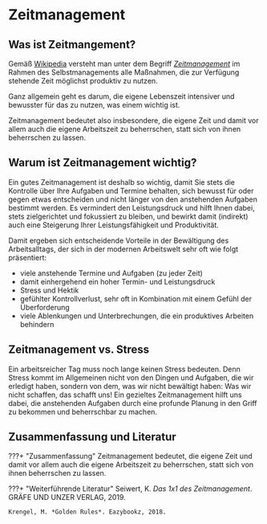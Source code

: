 # Zeitmanagement

## Was ist Zeitmangement?
Gemäß [Wikipedia](https://de.wikipedia.org) versteht man unter dem Begriff
[*Zeitmanagement*](https://de.wikipedia.org/wiki/Zeitmanagement) im Rahmen
des Selbstmanagements alle Maßnahmen, die zur Verfügung stehende Zeit
möglichst produktiv zu nutzen.

Ganz allgemein geht es darum, die eigene Lebenszeit intensiver und bewusster
für das zu nutzen, was einem wichtig ist.

Zeitmanagement bedeutet also insbesondere, die eigene Zeit und damit vor allem
auch die eigene Arbeitszeit zu beherrschen, statt sich von ihnen beherrschen zu
lassen.

## Warum ist Zeitmanagement wichtig?
Ein gutes Zeitmanagement ist deshalb so wichtig, damit Sie stets die Kontrolle
über Ihre Aufgaben und Termine behalten, sich bewusst für oder gegen etwas
entscheiden und nicht länger von den anstehenden Aufgaben bestimmt werden.
Es vermindert den Leistungsdruck und hilft Ihnen dabei, stets zielgerichtet
und fokussiert zu bleiben, und bewirkt damit (indirekt) auch eine Steigerung
Ihrer Leistungsfähigkeit und Produktivität.

Damit ergeben sich entscheidende Vorteile in der Bewältigung des
Arbeitsalltags, der sich in der modernen Arbeitswelt sehr oft wie folgt
präsentiert:

 - viele anstehende Termine und Aufgaben (zu jeder Zeit)
 - damit einhergehend ein hoher Termin- und Leistungsdruck
 - Stress und Hektik
 - gefühlter Kontrollverlust, sehr oft in Kombination mit einem Gefühl der
Überforderung
 - viele Ablenkungen und Unterbrechungen, die ein produktives Arbeiten behindern

## Zeitmanagement vs. Stress
Ein arbeitsreicher Tag muss noch lange keinen Stress bedeuten.
Denn Stress kommt im Allgemeinen nicht von den Dingen und Aufgaben, die wir
erledigt haben, sondern von dem, was wir nicht bewältigt haben:
Was wir nicht schaffen, das schafft uns!
Ein gezieltes Zeitmanagement hilft uns dabei, die anstehenden Aufgaben durch
eine profunde Planung in den Griff zu bekommen und beherrschbar zu machen.

## Zusammenfassung und Literatur

???+ "Zusammenfassung"
    Zeitmanagement bedeutet, die eigene Zeit und damit vor allem auch die eigene
    Arbeitszeit zu beherrschen, statt sich von ihnen beherrschen zu lassen.

???+ "Weiterführende Literatur"
    Seiwert, K. *Das 1x1 des Zeitmanagement*. GRÄFE UND UNZER VERLAG, 2019.

    Krengel, M. *Golden Rules*. Eazybookz, 2018.
